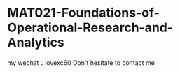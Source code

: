 # MAT021-Foundations-of-Operational-Research-and-Analytics
my wechat：lovexc60  Don't hesitate to contact me

